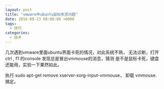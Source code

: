 ```yaml
---
layout: post
title: "vmware中ubuntu鼠标失灵问题"
date: 2016-09-13 00:00:00 +0000
tags: 
  - 技巧
categories: 
  - 技术
---
```


几次遇到vmware里面ubuntu界面卡死的情况，对此系统不熟，
无法诊断，打开 ctrl , f1 的console 发现总是冒出vmmouse的消息，猜测
是不是鼠标卡死，键盘还能用，实验一下果然如此。

执行 sudo apt-get remove xserver-xorg-input-vmmouse， 卸载 vmmouse. 搞定。
